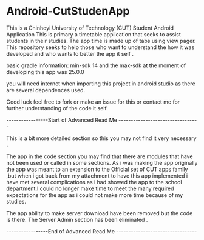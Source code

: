 # Android-CutStudenApp
This is a Chinhoyi University of Technology (CUT) Student Android Application 
This is primary a timetable application that seeks to assist students in their studies.
The app time is made up of tabs using view pager.
This repository seeks to help those who want to understand the how it was developed and who wants to better the app it self .

basic gradle information: min-sdk 14  and the max-sdk at the moment of developing this app was 25.0.0

you will need internet when importing this project in android studio as there are several dependences used.


Good luck feel free to fork or make an issue for this or contact me for further understanding of the code it self. 

-----------------Start of Advanced Read Me ---------------------------------


This is a bit more detailed section so this you may not find it very necessary .

The app in the code section you may find that there are modules that have not been used or called in some  sections.
As i was making the app originally the app was meant to an extension to the Official set of CUT apps family ,but when i got back from my attachment to have this app implemented i have met several complications as i had showed the app to the school department.I could no longer make time to meet the many required expectations  for the app as i could not make more time because of my studies.

The app ability to make server download have been removed but the code is there.
The Server Admin section has been eliminated .












-----------------End of Advanced Read Me ---------------------------------
